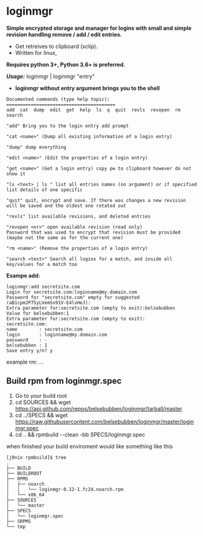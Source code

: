 # loginmgr

**Simple encrypted storage and manager for logins with small and simple revision handling remove / add / edit entries.**
- Get retreives to clipboard (xclip). 
- Written for linux,

 **Requires python 3+, Python 3.6+ is preferred.**

***Usage:*** loginmgr | loginmgr "entry"

* **loginmgr without entry argument brings you to the shell**

```
Documented commands (type help topic):
========================================
add  cat  dump  edit  get  help  ls  q  quit  revls  revopen  rm  search

"add" Bring you to the login entry add prompt

"cat <name>" (Dump all existing information of a login entry)

"dump" dump everything

"edit <name>" (Edit the properties of a login entry)

"get <name>" (Get a login entry) copy pw to clipboard however do not show it

"ls <text> | ls " list all entries names (no argument) or if specified list details of one specific

"quit" quit, encrypt and save. If there was changes a new revision will be saved and the oldest one rotated out

"revls" list available revisions, and deleted entries

"revopen <nr>" open available revision (read only)
Password that was used to encrypt that revision must be provided (maybe not the same as for the current one)

"rm <name>" (Remove the properties of a login entry)

"search <text>" Search all logins for a match, and inside all key/values for a match too
```

**Exampe add:**

```
loginmgr:add secretsite.com
Login for secretsite.com:loginname@my.domain.com
Password for "secretsite.com" empty for suggested (aB1cpmJP75yLVemSx91V-E4lvHeJ):
Extra parameter for:secretsite.com (empty to exit):belsebubben
Value for belsebubben:1
Extra parameter for:secretsite.com (empty to exit):
secretsite.com:
name        : secretsite.com
login       : loginname@my.domain.com
password    : -
belsebubben : 1
Save entry y/n? y
```

example rm:
...


## Build rpm from loginmgr.spec 
1. Go to your build root 
2. cd SOURCES && wget https://api.github.com/repos/belsebubben/loginmgr/tarball/master
4. cd ../SPECS && wget https://raw.githubusercontent.com/belsebubben/loginmgr/master/loginmgr.spec
5. cd .. && rpmbuild --clean -bb SPECS/loginmgr.spec

when finished your build enviroment would like something like this
```
[j0nix rpmbuild]$ tree
.
├── BUILD
├── BUILDROOT
├── RPMS
│   ├── noarch
│   │   └── loginmgr-0.12-1.fc24.noarch.rpm
│   └── x86_64
├── SOURCES
│   └── master
├── SPECS
│   └── loginmgr.spec
├── SRPMS
└── tmp
```
